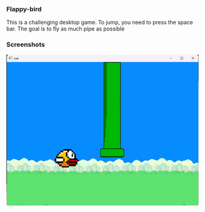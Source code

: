 ### Flappy-bird
This is a challenging desktop game. To jump, you need to press the space bar. The goal is to fly as much pipe as possible
### Screenshots
![](./img/bird.png)

